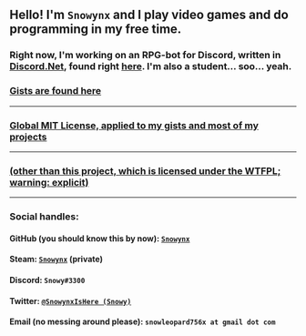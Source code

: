 ## Hello! I'm `Snowynx` and I play video games and do programming in my free time.

### Right now, I'm working on an RPG-bot for Discord, written in [Discord.Net](https://github.com/discord-net/Discord.Net), found right [here](https://github.com/Snowynx/BotNetFun). I'm also a student... soo... yeah. 

### [Gists are found here](https://gist.github.com/Snowynx)

----

### [Global MIT License, applied to my gists and most of my projects](https://raw.githubusercontent.com/Snowynx/Snowynx.github.io/master/globalLicense.md) 

----

### [(other than this project, which is licensed under the WTFPL; warning: explicit)](https://raw.githubusercontent.com/Snowynx/Snowynx.github.io/master/LICENSE)

----

### Social handles: 

#### GitHub (you should know this by now): [`Snowynx`](https://github.com/Snowynx)
#### Steam: [`Snowynx`](https://steamcommunity.com/id/Snowynx/) (private)
#### Discord: `Snowy#3300`
#### Twitter: [`@SnowynxIsHere (Snowy)`](https://twitter.com/SnowynxIsHere)
#### Email (no messing around please): `snowleopard756x at gmail dot com`
